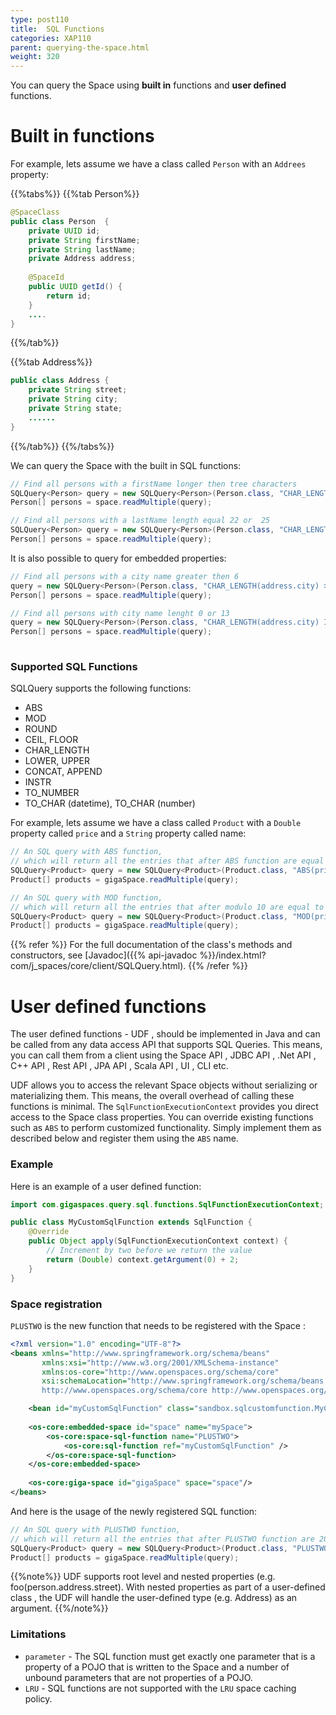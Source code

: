 ```yaml
---
type: post110
title:  SQL Functions
categories: XAP110
parent: querying-the-space.html
weight: 320
---
```



You can query the Space using **built in** functions and **user defined** functions.


# Built in functions

For example, lets assume we have a class called `Person` with an `Addrees` property:


{{%tabs%}}
{{%tab Person%}}
```java
@SpaceClass
public class Person  {
	private UUID id;
	private String firstName;
	private String lastName;
	private Address address;
	
	@SpaceId
	public UUID getId() {
		return id;
	}
    ....
}        
```
{{%/tab%}}

{{%tab Address%}}
```java
public class Address {
	private String street;
	private String city;
	private String state;
	......
}
```
{{%/tab%}}
{{%/tabs%}}

We can query the Space with the built in SQL functions:

```java
// Find all persons with a firstName longer then tree characters
SQLQuery<Person> query = new SQLQuery<Person>(Person.class, "CHAR_LENGTH(firstName) > 3");
Person[] persons = space.readMultiple(query);

// Find all persons with a lastName length equal 22 or  25
SQLQuery<Person> query = new SQLQuery<Person>(Person.class, "CHAR_LENGTH(lastName) IN (22, 25");
Person[] persons = space.readMultiple(query); 
```


It is also possible to query for embedded properties:


```java
// Find all persons with a city name greater then 6
query = new SQLQuery<Person>(Person.class, "CHAR_LENGTH(address.city) > 6");
Person[] persons = space.readMultiple(query);

// Find all persons with city name lenght 0 or 13
query = new SQLQuery<Person>(Person.class, "CHAR_LENGTH(address.city) IN (0,13)");
Person[] persons = space.readMultiple(query);
 
```

###  Supported SQL Functions

SQLQuery supports the following functions:

- ABS
- MOD
- ROUND
- CEIL, FLOOR
- CHAR_LENGTH
- LOWER, UPPER
- CONCAT, APPEND
- INSTR
- TO_NUMBER
- TO_CHAR (datetime), TO_CHAR (number)


For example, lets assume we have a class called `Product` with a `Double` property called `price` and a `String` property called name:


```java
// An SQL query with ABS function,
// which will return all the entries that after ABS function are equal to 1 or 4
SQLQuery<Product> query = new SQLQuery<Product>(Product.class, "ABS(price) in (1, 4)");
Product[] products = gigaSpace.readMultiple(query);

// An SQL query with MOD function,
// which will return all the entries that after modulo 10 are equal to 6 or 7
SQLQuery<Product> query = new SQLQuery<Product>(Product.class, "MOD(price, 10) IN (6, 7)");
Product[] products = gigaSpace.readMultiple(query);
```


{{% refer %}}
For the full documentation of the class's methods and constructors, see [Javadoc]({{% api-javadoc %}}/index.html?com/j_spaces/core/client/SQLQuery.html).
{{% /refer %}}


# User defined functions

The user defined functions - UDF , should be implemented in Java and can be called from any data access API that supports SQL Queries. This means, you can call them from a client using the Space API , JDBC API , .Net API , C++ API , Rest API , JPA API , Scala API , UI , CLI etc.

UDF allows you to access the relevant Space objects without serializing or materializing them. This means, the overall overhead of calling these functions is minimal. The `SqlFunctionExecutionContext` provides you direct access to the Space class properties. You can override existing functions such as `ABS` to perform customized functionality. Simply implement them as described below and register them using the `ABS` name.

### Example

Here is an example of a user defined function: 


 
 

```java
import com.gigaspaces.query.sql.functions.SqlFunctionExecutionContext;

public class MyCustomSqlFunction extends SqlFunction {
	@Override
	public Object apply(SqlFunctionExecutionContext context) {
		// Increment by two before we return the value
		return (Double) context.getArgument(0) + 2;
	}
}
```
 

### Space registration

`PLUSTWO` is the new function that needs to be registered with the Space : 
 
```xml
<?xml version="1.0" encoding="UTF-8"?>
<beans xmlns="http://www.springframework.org/schema/beans"
	   xmlns:xsi="http://www.w3.org/2001/XMLSchema-instance"
	   xmlns:os-core="http://www.openspaces.org/schema/core"
	   xsi:schemaLocation="http://www.springframework.org/schema/beans http://www.springframework.org/schema/beans/spring-beans.xsd
       http://www.openspaces.org/schema/core http://www.openspaces.org/schema/{{%currentversion%}}/core/openspaces-core.xsd">

	<bean id="myCustomSqlFunction" class="sandbox.sqlcustomfunction.MyCustomSqlFunction" />
 
	<os-core:embedded-space id="space" name="mySpace">
		<os-core:space-sql-function name="PLUSTWO">
			<os-core:sql-function ref="myCustomSqlFunction" />
		</os-core:space-sql-function>
	</os-core:embedded-space>
	
	<os-core:giga-space id="gigaSpace" space="space"/>
</beans>
```
And here is the usage of the newly registered SQL function:

```java
// An SQL query with PLUSTWO function,
// which will return all the entries that after PLUSTWO function are 20.0
SQLQuery<Product> query = new SQLQuery<Product>(Product.class, "PLUSTWO(price) = 20.0");
Product[] products = gigaSpace.readMultiple(query);
```


{{%note%}}
UDF supports root level and nested properties (e.g. foo(person.address.street). With nested properties as part of a user-defined class , the UDF will handle the user-defined type (e.g. Address) as an argument.
{{%/note%}}


### Limitations
 
- `parameter` - The SQL function must get exactly one parameter that is a property of a POJO that is written to the Space and a number of unbound parameters that are not properties of a POJO.
- `LRU` - SQL functions are not supported with the `LRU` space caching policy.
 


 

